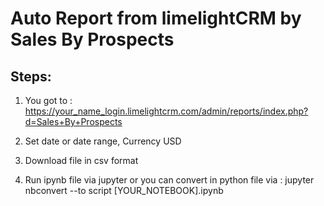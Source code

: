 # Auto Report from limelightCRM by Sales By Prospects

## Steps:

1. You got to : https://your_name_login.limelightcrm.com/admin/reports/index.php?d=Sales+By+Prospects

2. Set date or date range, Currency USD

3. Download file in csv format

4. Run ipynb file via jupyter or you can convert in python file via : jupyter nbconvert --to script [YOUR_NOTEBOOK].ipynb 
